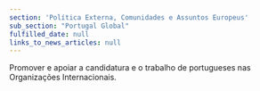 ```yaml
---
section: 'Política Externa, Comunidades e Assuntos Europeus'
sub_section: "Portugal Global"
fulfilled_date: null
links_to_news_articles: null
---
```


Promover e apoiar a candidatura e o trabalho de portugueses nas Organizações Internacionais.